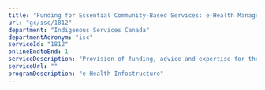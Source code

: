 ```yaml
---
title: "Funding for Essential Community-Based Services: e-Health Management Funding"
url: "gc/isc/1812"
department: "Indigenous Services Canada"
departmentAcronym: "isc"
serviceId: "1812"
onlineEndtoEnd: 1
serviceDescription: "Provision of funding, advice and expertise for the delivery of e-Health services by third parties (communities, Tribal Councils, Indigenous Health organizations, etc.).  e-Health services  support a combination of eHealth information, applications, technology and people to provide Indigenous clients with optimal health services delivery; optimal health surveillance; effective health reporting, planning and decision-making; and integration/compatibility with other health services delivery systems."
serviceUrl: ""
programDescription: "e-Health Infostructure"
---
```

